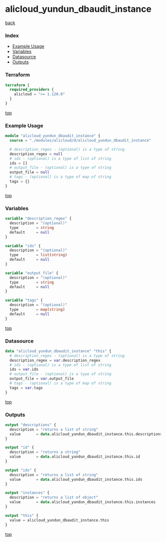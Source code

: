 # alicloud_yundun_dbaudit_instance

[back](../alicloud.md)

### Index

- [Example Usage](#example-usage)
- [Variables](#variables)
- [Datasource](#datasource)
- [Outputs](#outputs)

### Terraform

```terraform
terraform {
  required_providers {
    alicloud = ">= 1.120.0"
  }
}
```

[top](#index)

### Example Usage

```terraform
module "alicloud_yundun_dbaudit_instance" {
  source = "./modules/alicloud/d/alicloud_yundun_dbaudit_instance"

  # description_regex - (optional) is a type of string
  description_regex = null
  # ids - (optional) is a type of list of string
  ids = []
  # output_file - (optional) is a type of string
  output_file = null
  # tags - (optional) is a type of map of string
  tags = {}
}
```

[top](#index)

### Variables

```terraform
variable "description_regex" {
  description = "(optional)"
  type        = string
  default     = null
}

variable "ids" {
  description = "(optional)"
  type        = list(string)
  default     = null
}

variable "output_file" {
  description = "(optional)"
  type        = string
  default     = null
}

variable "tags" {
  description = "(optional)"
  type        = map(string)
  default     = null
}
```

[top](#index)

### Datasource

```terraform
data "alicloud_yundun_dbaudit_instance" "this" {
  # description_regex - (optional) is a type of string
  description_regex = var.description_regex
  # ids - (optional) is a type of list of string
  ids = var.ids
  # output_file - (optional) is a type of string
  output_file = var.output_file
  # tags - (optional) is a type of map of string
  tags = var.tags
}
```

[top](#index)

### Outputs

```terraform
output "descriptions" {
  description = "returns a list of string"
  value       = data.alicloud_yundun_dbaudit_instance.this.descriptions
}

output "id" {
  description = "returns a string"
  value       = data.alicloud_yundun_dbaudit_instance.this.id
}

output "ids" {
  description = "returns a list of string"
  value       = data.alicloud_yundun_dbaudit_instance.this.ids
}

output "instances" {
  description = "returns a list of object"
  value       = data.alicloud_yundun_dbaudit_instance.this.instances
}

output "this" {
  value = alicloud_yundun_dbaudit_instance.this
}
```

[top](#index)